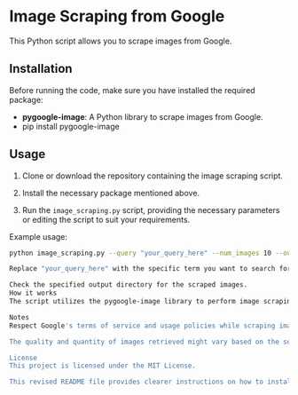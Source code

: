 # Image Scraping from Google

This Python script allows you to scrape images from Google.

## Installation

Before running the code, make sure you have installed the required package:

- **pygoogle-image**: A Python library to scrape images from Google.
- pip install pygoogle-image


## Usage

1. Clone or download the repository containing the image scraping script.

2. Install the necessary package mentioned above.

3. Run the `image_scraping.py` script, providing the necessary parameters or editing the script to suit your requirements.

Example usage:
```bash
python image_scraping.py --query "your_query_here" --num_images 10 --output_directory "output_folder_path"

Replace "your_query_here" with the specific term you want to search for. Adjust --num_images to the desired number of images to scrape. Specify "output_folder_path" as the directory where you want to save the downloaded images.

Check the specified output directory for the scraped images.
How it works
The script utilizes the pygoogle-image library to perform image scraping from Google. It fetches images based on the provided query, downloads them, and saves them to the specified output directory.

Notes
Respect Google's terms of service and usage policies while scraping images.

The quality and quantity of images retrieved might vary based on the search query and current internet conditions.

License
This project is licensed under the MIT License.

This revised README file provides clearer instructions on how to install the required library, run the image scraping script, and handle parameters for the scraping process. Adjustments can be made according to your specific script or additional information you want to include.
